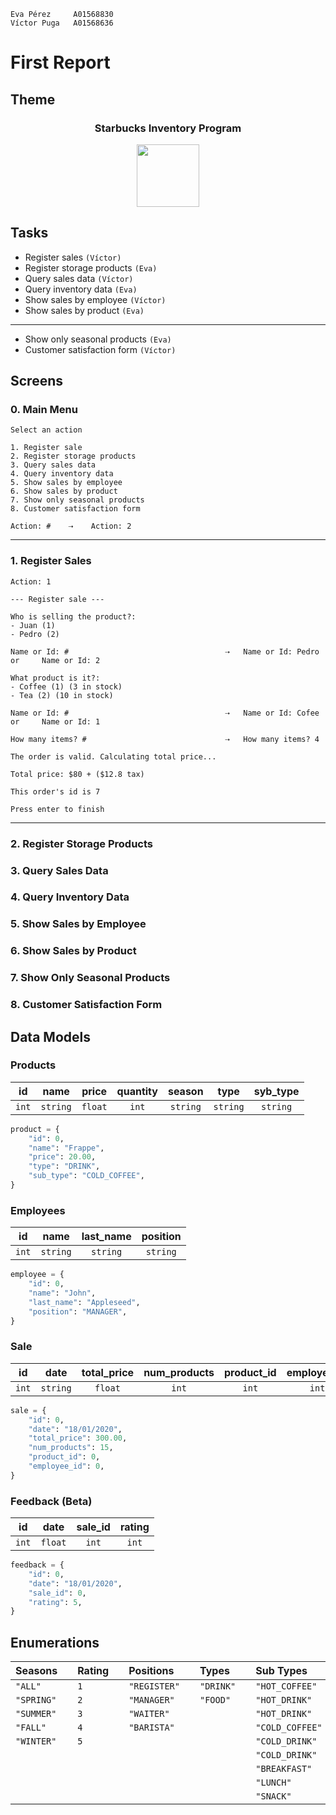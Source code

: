```
Eva Pérez     A01568830
Víctor Puga   A01568636
```

# First Report

## Theme

<div align="center" >
    <h3>Starbucks Inventory Program</h3>
    <img 
        height="100" 
        width="100" 
        src="https://upload.wikimedia.org/wikipedia/en/thumb/d/d3/Starbucks_Corporation_Logo_2011.svg/1200px-Starbucks_Corporation_Logo_2011.svg.png"/>
</div>

## Tasks

- Register sales `(Víctor)`
- Register storage products `(Eva)`
- Query sales data `(Víctor)`
- Query inventory data `(Eva)`
- Show sales by employee `(Víctor)`
- Show sales by product `(Eva)`

---

- Show only seasonal products `(Eva)`
- Customer satisfaction form `(Víctor)`

## Screens

### 0. Main Menu

```
Select an action

1. Register sale
2. Register storage products
3. Query sales data
4. Query inventory data
5. Show sales by employee
6. Show sales by product
7. Show only seasonal products
8. Customer satisfaction form

Action: #    ⇢    Action: 2
```

---

### 1. Register Sales

```
Action: 1

--- Register sale ---

Who is selling the product?:
- Juan (1)
- Pedro (2)

Name or Id: #                                   ⇢   Name or Id: Pedro    or     Name or Id: 2

What product is it?:
- Coffee (1) (3 in stock)
- Tea (2) (10 in stock)

Name or Id: #                                   ⇢   Name or Id: Cofee    or     Name or Id: 1

How many items? #                               ⇢   How many items? 4

The order is valid. Calculating total price...

Total price: $80 + ($12.8 tax)

This order's id is 7

Press enter to finish

```

---

### 2. Register Storage Products

### 3. Query Sales Data

### 4. Query Inventory Data

### 5. Show Sales by Employee

### 6. Show Sales by Product

### 7. Show Only Seasonal Products

### 8. Customer Satisfaction Form

## Data Models

### Products

| **id** | **name** | **price** | **quantity** | **season** | **type** | **syb_type** |
| ------ | :------: | :-------: | :----------: | :--------: | :------: | :----------: |
| `int`  | `string` |  `float`  |    `int`     |  `string`  | `string` |   `string`   |

```python
product = {
    "id": 0,
    "name": "Frappe",
    "price": 20.00,
    "type": "DRINK",
    "sub_type": "COLD_COFFEE",
}
```

### Employees

| **id** | **name** | **last_name** | **position** |
| ------ | :------: | :-----------: | :----------: |
| `int`  | `string` |   `string`    |   `string`   |

```python
employee = {
    "id": 0,
    "name": "John",
    "last_name": "Appleseed",
    "position": "MANAGER",
}
```

### Sale

| **id** | **date** | **total_price** | **num_products** | **product_id** | **employee_id** |
| :----: | :------: | :-------------: | :--------------: | :------------: | :-------------: |
| `int`  | `string` |     `float`     |      `int`       |     `int`      |      `int`      |

```python
sale = {
    "id": 0,
    "date": "18/01/2020",
    "total_price": 300.00,
    "num_products": 15,
    "product_id": 0,
    "employee_id": 0,
}
```

### Feedback (Beta)

| **id** | **date** | **sale_id** | **rating** |
| ------ | :------: | :---------: | :--------: |
| `int`  | `float`  |    `int`    |   `int`    |

```python
feedback = {
    "id": 0,
    "date": "18/01/2020",
    "sale_id": 0,
    "rating": 5,
}
```

## Enumerations

| **Seasons** |     | **Rating** |     | **Positions** |     | **Types** |     | **Sub Types**   |
| :---------- | --- | :--------- | --- | :------------ | --- | :-------- | --- | :-------------- |
| `"ALL"`     |     | `1`        |     | `"REGISTER"`  |     | `"DRINK"` |     | `"HOT_COFFEE"`  |
| `"SPRING"`  |     | `2`        |     | `"MANAGER"`   |     | `"FOOD"`  |     | `"HOT_DRINK"`   |
| `"SUMMER"`  |     | `3`        |     | `"WAITER"`    |     |           |     | `"HOT_DRINK"`   |
| `"FALL"`    |     | `4`        |     | `"BARISTA"`   |     |           |     | `"COLD_COFFEE"` |
| `"WINTER"`  |     | `5`        |     |               |     |           |     | `"COLD_DRINK"`  |
|             |     |            |     |               |     |           |     | `"COLD_DRINK"`  |
|             |     |            |     |               |     |           |     | `"BREAKFAST"`   |
|             |     |            |     |               |     |           |     | `"LUNCH"`       |
|             |     |            |     |               |     |           |     | `"SNACK"`       |
